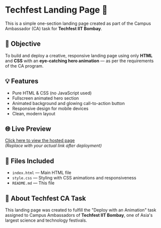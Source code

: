 # Techfest Landing Page 🚀

This is a simple one-section landing page created as part of the Campus Ambassador (CA) task for **Techfest IIT Bombay**.

## 📌 Objective

To build and deploy a creative, responsive landing page using only **HTML** and **CSS** with an **eye-catching hero animation** — as per the requirements of the CA program.

## 💡 Features

- Pure HTML & CSS (no JavaScript used)
- Fullscreen animated hero section
- Animated background and glowing call-to-action button
- Responsive design for mobile devices
- Clean, modern layout

## 🌐 Live Preview

[Click here to view the hosted page](https://yourusername.github.io/your-repo-name/)  
_(Replace with your actual link after deployment)_

## 📁 Files Included

- `index.html` — Main HTML file
- `style.css` — Styling with CSS animations and responsiveness
- `README.md` — This file

## 📣 About Techfest CA Task

This landing page was created to fulfill the "Deploy with an Animation" task assigned to Campus Ambassadors of **Techfest IIT Bombay**, one of Asia's largest science and technology festivals.

